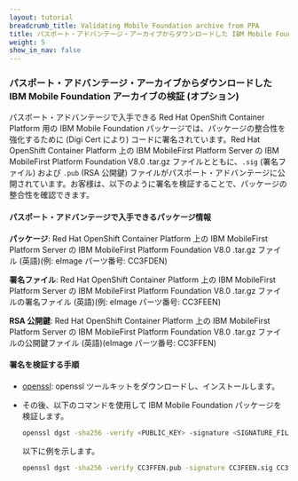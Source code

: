 ```yaml
---
layout: tutorial
breadcrumb_title: Validating Mobile Foundation archive from PPA
title: パスポート・アドバンテージ・アーカイブからダウンロードした IBM Mobile Foundation アーカイブの検証
weight: 5
show_in_nav: false
---
```

<!-- NLS_CHARSET=UTF-8 -->
### パスポート・アドバンテージ・アーカイブからダウンロードした IBM Mobile Foundation アーカイブの検証 (オプション)

パスポート・アドバンテージで入手できる Red Hat OpenShift Container Platform 用の IBM Mobile Foundation パッケージでは、パッケージの整合性を強化するために (Digi Cert により) コードに署名されています。Red Hat OpenShift Container Platform 上の IBM MobileFirst Platform Server の IBM MobileFirst Platform Foundation V8.0 .tar.gz ファイルとともに、`.sig` (署名ファイル) および `.pub` (RSA 公開鍵) ファイルがパスポート・アドバンテージに公開されています。お客様は、以下のように署名を検証することで、パッケージの整合性を確認できます。

#### パスポート・アドバンテージで入手できるパッケージ情報

**パッケージ**: Red Hat OpenShift Container Platform 上の IBM MobileFirst Platform Server の IBM MobileFirst Platform Foundation V8.0 .tar.gz ファイル (英語)(例: eImage パーツ番号: CC3FDEN)

**署名ファイル**: Red Hat OpenShift Container Platform 上の IBM MobileFirst Platform Server の IBM MobileFirst Platform Foundation V8.0 .tar.gz ファイルの署名ファイル (英語)(例: eImage パーツ番号: CC3FEEN)

**RSA 公開鍵**: Red Hat OpenShift Container Platform 上の IBM MobileFirst Platform Server の IBM MobileFirst Platform Foundation V8.0 .tar.gz ファイルの公開鍵ファイル (英語)(eImage パーツ番号: CC3FFEN)

#### 署名を検証する手順

* [openssl](https://www.openssl.org): openssl ツールキットをダウンロードし、インストールします。
* その後、以下のコマンドを使用して IBM Mobile Foundation パッケージを検証します。

  ```bash
  openssl dgst -sha256 -verify <PUBLIC_KEY> -signature <SIGNATURE_FILE> <IBM MOBILE FOUNDATION PACKAGE ARCHIVE>
  ```
  以下に例を示します。

  ```bash
  openssl dgst -sha256 -verify CC3FFEN.pub -signature CC3FEEN.sig CC3FDEN.tar.gz
  ```  
